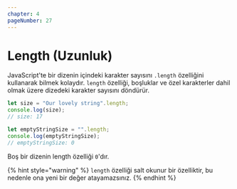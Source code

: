 ```yaml
---
chapter: 4
pageNumber: 27
---
```


# Length (Uzunluk)

JavaScript'te bir dizenin içindeki karakter sayısını `.length` özelliğini kullanarak bilmek kolaydır. `length` özelliği, boşluklar ve özel karakterler dahil olmak üzere dizedeki karakter sayısını döndürür.

```javascript
let size = "Our lovely string".length;
console.log(size);
// size: 17

let emptyStringSize = "".length;
console.log(emptyStringSize);
// emptyStringSize: 0
```

Boş bir dizenin length özelliği `0`'dır.&#x20;

{% hint style="warning" %}
`length` özelliği salt okunur bir özelliktir, bu nedenle ona yeni bir değer atayamazsınız.
{% endhint %}
